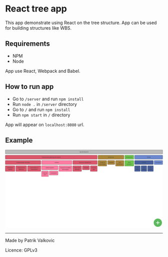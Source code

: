 React tree app
==============

This app demonstrate using React on the tree structure. App can be used for building structures like WBS.


## Requirements

- NPM
- Node

App use React, Webpack and Babel.

## How to run app

- Go to `/server` and run `npm install`
- Run `node .` in `/server` directory
- Go to `/` and run `npm install`
- Run `npm start` in `/` directory

App will appear on `localhost:8080` url.

## Example

![Screenshot](screenshot.png)

-------

Made by Patrik Valkovic

Licence: GPLv3